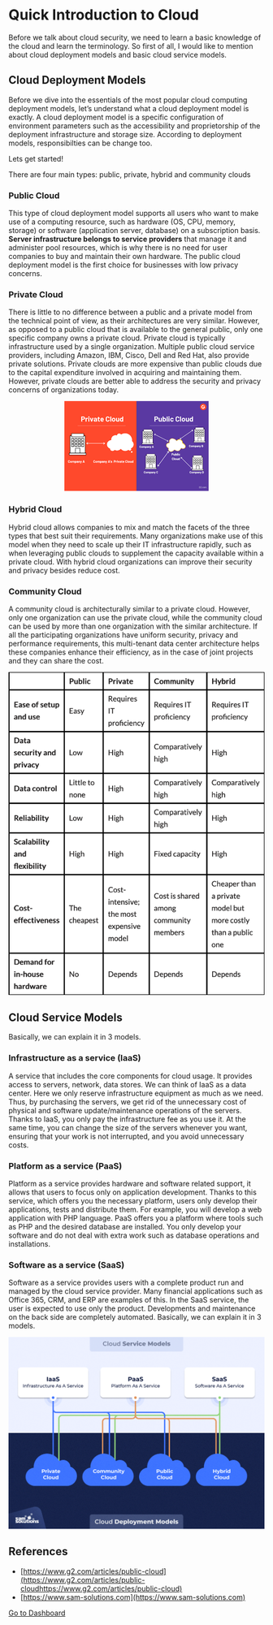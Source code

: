 # Quick Introduction to Cloud

Before we talk about cloud security, we need to learn a basic knowledge of the cloud and learn the terminology. So first of all, I would like to mention about cloud deployment models and basic cloud service models. 

## Cloud Deployment Models

Before we dive into the essentials of the most popular cloud computing deployment models, let’s understand what a cloud deployment model is exactly. A cloud deployment model is a specific configuration of environment parameters such as the accessibility and proprietorship of the deployment infrastructure and storage size. According to deployment models, responsibilties can be change too. 

Lets get started!

There are four main types: public, private, hybrid and community clouds

### Public Cloud
This type of cloud deployment model supports all users who want to make use of a computing resource, such as hardware (OS, CPU, memory, storage) or software (application server, database) on a subscription basis. **Server infrastructure belongs to service providers** that manage it and administer pool resources, which is why there is no need for user companies to buy and maintain their own hardware. The public cloud deployment model is the first choice for businesses with low privacy concerns. 

### Private Cloud

There is little to no difference between a public and a private model from the technical point of view, as their architectures are very similar. However, as opposed to a public cloud that is available to the general public, only one specific company owns a private cloud. Private cloud is typically infrastructure used by a single organization. Multiple public cloud service providers, including Amazon, IBM, Cisco, Dell and Red Hat, also provide private solutions. Private clouds are more expensive than public clouds due to the capital expenditure involved in acquiring and maintaining them. However, private clouds are better able to address the security and privacy concerns of organizations today.

<p align="center">
  <img src="./images/c1/public private.png" />
</p>

### Hybrid Cloud

Hybrid cloud allows companies to mix and match the facets of the three types that best suit their requirements. Many organizations make use of this model when they need to scale up their IT infrastructure rapidly, such as when leveraging public clouds to supplement the capacity available within a private cloud. With hybrid cloud organizations can improve their security and privacy besides reduce cost.

### Community Cloud

A community cloud is architecturally similar to a private cloud. However, only one organization can use the private cloud, while the community cloud can be used by more than one organization with the similar architecture. If all the participating organizations have uniform security, privacy and performance requirements, this multi-tenant data center architecture helps these companies enhance their efficiency, as in the case of joint projects and they can share the cost.

![Image](./images/c1/Compare.png)

## Cloud Service Models
Basically, we can explain it in 3 models.

### Infrastructure as a service (IaaS)
A service that includes the core components for cloud usage. It provides access to servers, network, data stores. We can think of IaaS as a data center. Here we only reserve infrastructure equipment as much as we need. Thus, by purchasing the servers, we get rid of the unnecessary cost of physical and software update/maintenance operations of the servers. Thanks to IaaS, you only pay the infrastructure fee as you use it. At the same time, you can change the size of the servers whenever you want, ensuring that your work is not interrupted, and you avoid unnecessary costs.

### Platform as a service (PaaS)
Platform as a service provides hardware and software related support, it allows that users to focus only on application development. Thanks to this service, which offers you the necessary platform, users only develop their applications, tests and distribute them. For example, you will develop a web application with PHP language. PaaS offers you a platform where tools such as PHP and the desired database are installed. You only develop your software and do not deal with extra work such as database operations and installations.

### Software as a service (SaaS)

Software as a service provides users with a complete product run and managed by the cloud service provider. Many financial applications such as Office 365, CRM, and ERP are examples of this. In the SaaS service, the user is expected to use only the product. Developments and maintenance on the back side are completely automated. Basically, we can explain it in 3 models.

![Image](./images/c1/What-Is-a-Cloud-Deployment-Model_.png)

## References

- [https://www.g2.com/articles/public-cloud](https://www.g2.com/articles/public-cloudhttps://www.g2.com/articles/public-cloud) 
- [https://www.sam-solutions.com](https://www.sam-solutions.com)


[Go to Dashboard](https://mergenhan.github.io/index.html)
